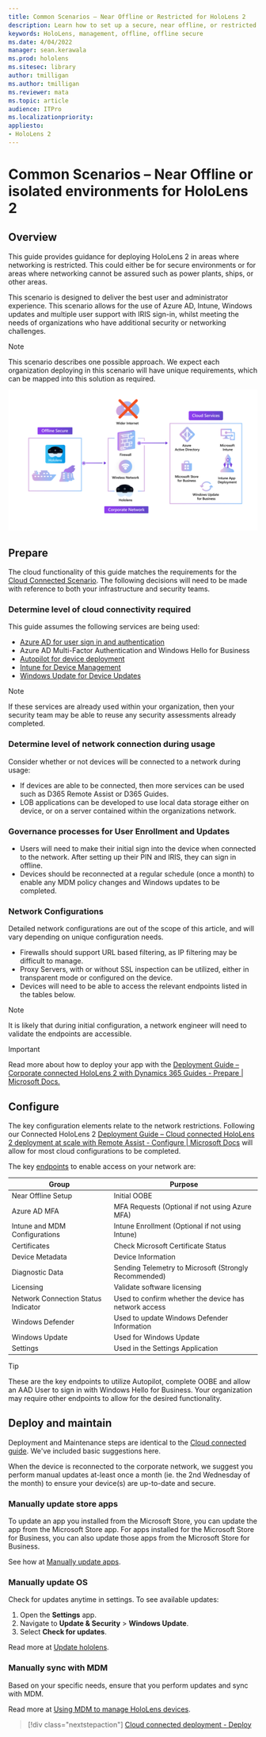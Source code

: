 ```yaml
---
title: Common Scenarios – Near Offline or Restricted for HoloLens 2
description: Learn how to set up a secure, near offline, or restricted deployment and app deployment scenario with provisioning for HoloLens devices.
keywords: HoloLens, management, offline, offline secure
ms.date: 4/04/2022
manager: sean.kerawala
ms.prod: hololens
ms.sitesec: library
author: tmilligan
ms.author: tmilligan
ms.reviewer: mata
ms.topic: article
audience: ITPro
ms.localizationpriority:
appliesto:
- HoloLens 2
---
```


# Common Scenarios – Near Offline or isolated environments for HoloLens 2

## Overview

This guide provides guidance for deploying HoloLens 2 in areas where networking is restricted. This could either be for secure environments or for areas where networking cannot be assured such as power plants, ships, or other areas.

This scenario is designed to deliver the best user and administrator experience. This scenario allows for the use of Azure AD, Intune, Windows updates and multiple user support with IRIS sign-in, whilst meeting the needs of organizations who have additional security or networking challenges.

> [!NOTE]
> This scenario describes one possible approach. We expect each organization deploying in this scenario will have unique requirements, which can be mapped into this solution as required.

[![Offline Secure scenario.](./images/restricted-deployment-scenario-d.png)](./images/restricted-deployment-scenario-d.png#lightbox)

## Prepare

The cloud functionality of this guide matches the requirements for the [Cloud Connected Scenario](hololens2-cloud-connected-prepare.md). The following decisions will need to be made with reference to both your infrastructure and security teams.

### Determine level of cloud connectivity required

This guide assumes the following services are being used:

- [Azure AD for user sign in and authentication](hololens-identity.md)
- Azure AD Multi-Factor Authentication and Windows Hello for Business
- [Autopilot for device deployment](/mem/autopilot/existing-devices)
- [Intune for Device Management](/mem/intune/remote-actions/device-management)
- [Windows Update for Device Updates](hololens-update-hololens.md)

> [!NOTE]
> If these services are already used within your organization, then your security team may be able to reuse any security assessments already completed.

### Determine level of network connection during usage

Consider whether or not devices will be connected to a network during usage:

- If devices are able to be connected, then more services can be used such as D365 Remote Assist or D365 Guides.
- LOB applications can be developed to use local data storage either on device, or on a server contained within the organizations network.

### Governance processes for User Enrollment and Updates

- Users will need to make their initial sign into the device when connected to the network. After setting up their PIN and IRIS, they can sign in offline.
- Devices should be reconnected at a regular schedule (once a month) to enable any MDM policy changes and Windows updates to be completed.

### Network Configurations

Detailed network configurations are out of the scope of this article, and will vary depending on unique configuration needs.

- Firewalls should support URL based filtering, as IP filtering may be difficult to manage.
- Proxy Servers, with or without SSL inspection can be utilized, either in transparent mode or configured on the device.
- Devices will need to be able to access the relevant endpoints listed in the tables below.

> [!NOTE]
> It is likely that during initial configuration, a network engineer will need to validate the endpoints are accessible.

> [!IMPORTANT]
> Read more about how to deploy your app with the [Deployment Guide – Corporate connected HoloLens 2 with Dynamics 365 Guides - Prepare | Microsoft Docs.](hololens2-corp-connected-prepare.md)

## Configure

The key configuration elements relate to the network restrictions. Following our Connected HoloLens 2 [Deployment Guide – Cloud connected HoloLens 2 deployment at scale with Remote Assist - Configure | Microsoft Docs](hololens2-cloud-connected-configure.md) will allow for most cloud configurations to be completed.

The key [endpoints](hololens-offline.md) to enable access on your network are:

|Group                                  |   Purpose                                              |
|---------------------------------------|--------------------------------------------------------|
|Near Offline Setup                     |   Initial OOBE                                         |
|Azure AD MFA                           |   MFA Requests (Optional if not using Azure MFA)       |
|Intune and MDM Configurations          |   Intune Enrollment (Optional if not using Intune)      |
|Certificates                           |   Check Microsoft Certificate Status                   |
|Device Metadata                        |   Device Information                                   |
|Diagnostic Data                        |   Sending Telemetry to Microsoft (Strongly Recommended)|
|Licensing                              |   Validate software licensing                          |
|Network Connection Status Indicator    |   Used to confirm whether the device has network access|
|Windows Defender                       |   Used to update Windows Defender Information          |
|Windows Update                         |   Used for Windows Update                              |
|Settings                               |   Used in the Settings Application                     |

> [!TIP]
> These are the key endpoints to utilize Autopilot, complete OOBE and allow an AAD User to sign in with Windows Hello for Business. Your organization may require other endpoints to allow for the desired functionality. 

## Deploy and maintain
Deployment and Maintenance steps are identical to the [Cloud connected guide](hololens2-cloud-connected-deploy.md). We've included basic suggestions here.

When the device is reconnected to the corporate network, we suggest you perform manual updates at-least once a month (ie. the 2nd Wednesday of the month) to ensure your device(s) are up-to-date and secure.

### Manually update store apps

To update an app you installed from the Microsoft Store, you can update the app from the Microsoft Store app. For apps installed for the Microsoft Store for Business, you can also update those apps from the Microsoft Store for Business.

See how at [Manually update apps](holographic-store-apps.md).

### Manually update OS

Check for updates anytime in settings. To see available updates:

1. Open the **Settings** app.
1. Navigate to **Update & Security** > **Windows Update**.
1. Select **Check for updates**.

Read more at [Update hololens](hololens-update-hololens.md).

### Manually sync with MDM

Based on your specific needs, ensure that you perform updates and sync with MDM.

Read more at [Using MDM to manage HoloLens devices](hololens-mdm-configure.md).

> [!div class="nextstepaction"]
> [Cloud connected deployment - Deploy](hololens2-cloud-connected-deploy.md)
